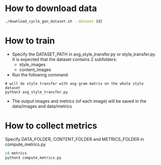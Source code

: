 # How to download data
```bash
./download_cycle_gan_dataset.sh --dataset {d}

```
# How to train
- Specify the DATASET_PATH in avg_style_transfer.py or style_transfer.py. It is expected that the dataset contains 2 subfolders:
  - style_images
  - content_images
- Run the following command
```
# will do style transfer with avg gram matrix on the whole style dataset
python3 avg_style_transfer.py
```
- The output images and metrics (of each image) will be saved in the data/images and data/metrics

# How to collect metrics
Specify DATA_FOLDER, CONTENT_FOLDER and METRICS_FOLDER in compute_metrics.py

```bash
cd metrics
python3 compute_metrics.py
```